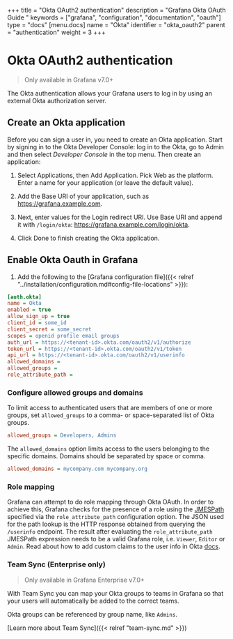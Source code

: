 +++
title = "Okta OAuth2 authentication"
description = "Grafana Okta OAuth Guide "
keywords = ["grafana", "configuration", "documentation", "oauth"]
type = "docs"
[menu.docs]
name = "Okta"
identifier = "okta_oauth2"
parent = "authentication"
weight = 3
+++

# Okta OAuth2 authentication

> Only available in Grafana v7.0+

The Okta authentication allows your Grafana users to log in by using an external Okta authorization server.

## Create an Okta application

Before you can sign a user in, you need to create an Okta application. Start by signing in to the Okta Developer Console: log in to the Okta, go to Admin and then select *Developer Console* in the top menu. Then create an application:

1. Select Applications, then Add Application. Pick Web as the platform. Enter a name for your application (or leave the default value).

1. Add the Base URI of your application, such as https://grafana.example.com.

1. Next, enter values for the Login redirect URI. Use Base URI and append it with `/login/okta`: https://grafana.example.com/login/okta.

1. Click Done to finish creating the Okta application.

## Enable Okta Oauth in Grafana

1. Add the following to the [Grafana configuration file]({{< relref "../installation/configuration.md#config-file-locations" >}}):

```ini
[auth.okta]
name = Okta
enabled = true
allow_sign_up = true
client_id = some_id
client_secret = some_secret
scopes = openid profile email groups
auth_url = https://<tenant-id>.okta.com/oauth2/v1/authorize
token_url = https://<tenant-id>.okta.com/oauth2/v1/token
api_url = https://<tenant-id>.okta.com/oauth2/v1/userinfo
allowed_domains =
allowed_groups =
role_attribute_path =
```

### Configure allowed groups and domains

To limit access to authenticated users that are members of one or more groups, set `allowed_groups`
to a comma- or space-separated list of Okta groups.

```ini
allowed_groups = Developers, Admins
```

The `allowed_domains` option limits access to the users belonging to the specific domains. Domains should be separated by space or comma.

```ini
allowed_domains = mycompany.com mycompany.org
```

### Role mapping

Grafana can attempt to do role mapping through Okta OAuth. In order to achieve this, Grafana checks for the presence of a role using the [JMESPath](http://jmespath.org/examples.html) specified via the `role_attribute_path` configuration option. The JSON used for the path lookup is the HTTP response obtained from querying the `/userinfo` endpoint. The result after evaluating the `role_attribute_path` JMESPath expression needs to be a valid Grafana role, i.e. `Viewer`, `Editor` or `Admin`. Read about how to add custom claims to the user info in Okta [docs](https://developer.okta.com/docs/guides/customize-tokens-returned-from-okta/add-custom-claim/).

### Team Sync (Enterprise only)

> Only available in Grafana Enterprise v7.0+

With Team Sync you can map your Okta groups to teams in Grafana so that your users will automatically be added to
the correct teams.

Okta groups can be referenced by group name, like `Admins`.

[Learn more about Team Sync]({{< relref "team-sync.md" >}})
